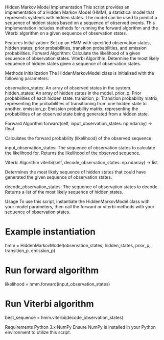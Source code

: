 Hidden Markov Model Implementation
This script provides an implementation of a Hidden Markov Model (HMM), a statistical model that represents systems with hidden states. The model can be used to predict a sequence of hidden states based on a sequence of observed events. This implementation includes methods for running the forward algorithm and the Viterbi algorithm on a given sequence of observation states.

Features
Initialization: Set up an HMM with specified observation states, hidden states, prior probabilities, transition probabilities, and emission probabilities.
Forward Algorithm: Calculate the likelihood of a given sequence of observation states.
Viterbi Algorithm: Determine the most likely sequence of hidden states given a sequence of observation states.

Methods
Initialization
The HiddenMarkovModel class is initialized with the following parameters:

observation_states: An array of observed states in the system.
hidden_states: An array of hidden states in the model.
prior_p: Prior probabilities of each hidden state.
transition_p: Transition probability matrix, representing the probabilities of transitioning from one hidden state to another.
emission_p: Emission probability matrix, representing the probabilities of an observed state being generated from a hidden state.

Forward Algorithm
forward(self, input_observation_states: np.ndarray) -> float

Calculates the forward probability (likelihood) of the observed sequence.

input_observation_states: The sequence of observation states to calculate the likelihood for.
Returns the likelihood of the observed sequence.

Viterbi Algorithm
viterbi(self, decode_observation_states: np.ndarray) -> list

Determines the most likely sequence of hidden states that could have generated the given sequence of observation states.

decode_observation_states: The sequence of observation states to decode.
Returns a list of the most likely sequence of hidden states.


Usage
To use this script, instantiate the HiddenMarkovModel class with your model parameters, then call the forward or viterbi methods with your sequence of observation states.

# Example instantiation
hmm = HiddenMarkovModel(observation_states, hidden_states, prior_p, transition_p, emission_p)

# Run forward algorithm
likelihood = hmm.forward(input_observation_states)

# Run Viterbi algorithm
best_sequence = hmm.viterbi(decode_observation_states)


Requirements
Python 3.x
NumPy
Ensure NumPy is installed in your Python environment to utilize this script.